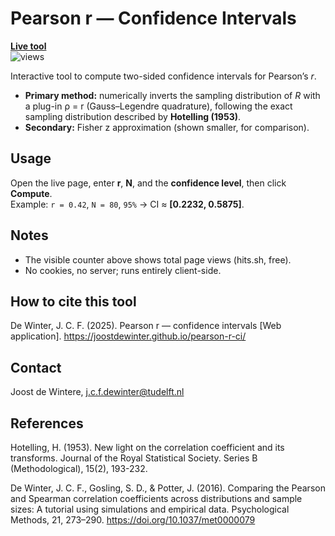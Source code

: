 # Pearson r — Confidence Intervals

[**Live tool**](https://joostdewinter.github.io/pearson-r-ci/)  
![views](https://hits.sh/joostdewinter.github.io/pearson-r-ci.svg?label=views)

Interactive tool to compute two-sided confidence intervals for Pearson’s *r*.

- **Primary method:** numerically inverts the sampling distribution of *R* with a plug-in ρ = r (Gauss–Legendre quadrature), following the exact sampling distribution described by **Hotelling (1953)**.  
- **Secondary:** Fisher z approximation (shown smaller, for comparison).

## Usage
Open the live page, enter **r**, **N**, and the **confidence level**, then click **Compute**.  
Example: `r = 0.42`, `N = 80`, `95%` → CI ≈ **[0.2232, 0.5875]**.

## Notes
- The visible counter above shows total page views (hits.sh, free).  
- No cookies, no server; runs entirely client-side.

## How to cite this tool
De Winter, J. C. F. (2025). Pearson r — confidence intervals [Web application]. https://joostdewinter.github.io/pearson-r-ci/

## Contact
Joost de Wintere, j.c.f.dewinter@tudelft.nl

## References
Hotelling, H. (1953). New light on the correlation coefficient and its transforms. Journal of the Royal Statistical Society. Series B (Methodological), 15(2), 193-232.

De Winter, J. C. F., Gosling, S. D., & Potter, J. (2016). Comparing the Pearson and Spearman correlation coefficients across distributions and sample sizes: A tutorial using simulations and empirical data. Psychological Methods, 21, 273–290. https://doi.org/10.1037/met0000079
